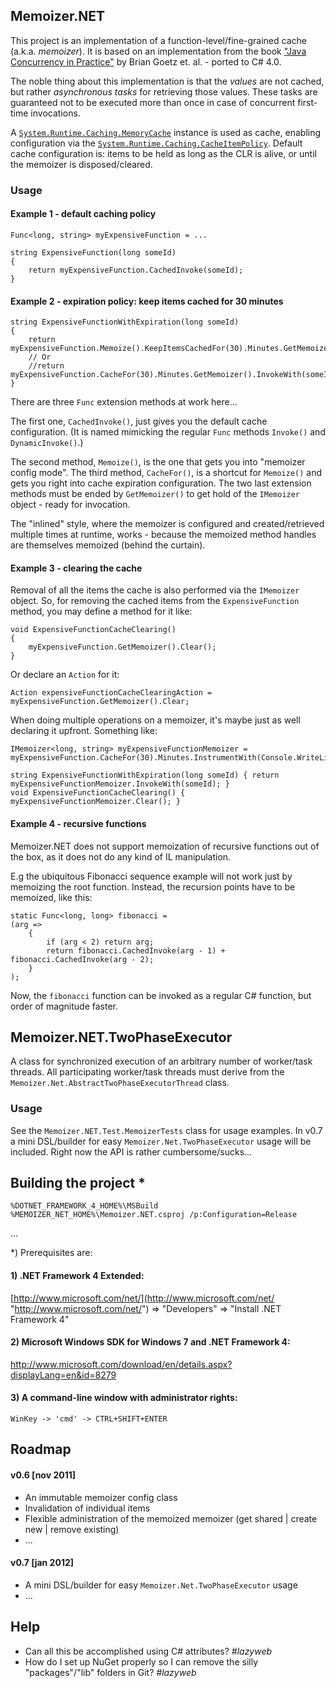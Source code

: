 ## Memoizer.NET
This project is an implementation of a function-level/fine-grained cache (a.k.a. _memoizer_). It is based on an implementation from the book ["Java Concurrency in Practice"](http://jcip.net "http://jcip.net") by Brian Goetz et. al. - ported to C# 4.0.

The noble thing about this implementation is that the _values_ are not cached, but rather _asynchronous tasks_ for retrieving those values. These tasks are guaranteed not to be executed more than once in case of concurrent first-time invocations.

A [`System.Runtime.Caching.MemoryCache`](http://msdn.microsoft.com/en-us/library/system.runtime.caching.memorycache.aspx "http://msdn.microsoft.com/en-us/library/system.runtime.caching.memorycache.aspx") instance is used as cache, enabling configuration via the [`System.Runtime.Caching.CacheItemPolicy`](http://msdn.microsoft.com/en-us/library/system.runtime.caching.cacheitempolicy.aspx "http://msdn.microsoft.com/en-us/library/system.runtime.caching.cacheitempolicy.aspx"). Default cache configuration is: items to be held as long as the CLR is alive, or until the memoizer is disposed/cleared. 

### Usage

#### Example 1 - default caching policy

	Func<long, string> myExpensiveFunction = ...

	string ExpensiveFunction(long someId)
    {
        return myExpensiveFunction.CachedInvoke(someId);
    }


#### Example 2 - expiration policy: keep items cached for 30 minutes

	string ExpensiveFunctionWithExpiration(long someId)
	{
        return myExpensiveFunction.Memoize().KeepItemsCachedFor(30).Minutes.GetMemoizer().InvokeWith(someId);
		// Or
		//return myExpensiveFunction.CacheFor(30).Minutes.GetMemoizer().InvokeWith(someId);
    }

There are three `Func` extension methods at work here...

The first one, `CachedInvoke()`, just gives you the default cache configuration. (It is named mimicking the regular `Func` methods `Invoke()` and `DynamicInvoke()`.)

The second method, `Memoize()`, is the one that gets you into "memoizer config mode". The third method, `CacheFor()`, is a shortcut for `Memoize()` and gets you right into cache expiration configuration. The two last extension methods must be ended by `GetMemoizer()` to get hold of the `IMemoizer` object - ready for invocation.

The "inlined" style, where the memoizer is configured and created/retrieved multiple times at runtime, works - because the memoized method handles are themselves memoized (behind the curtain).


#### Example 3 - clearing the cache

Removal of all the items the cache is also performed via the `IMemoizer` object. So, for removing the cached items from the `ExpensiveFunction` method, you may define a method for it like:

	void ExpensiveFunctionCacheClearing()
	{
		myExpensiveFunction.GetMemoizer().Clear();
	}

Or declare an `Action` for it:

	Action expensiveFunctionCacheClearingAction = myExpensiveFunction.GetMemoizer().Clear;

When doing multiple operations on a memoizer, it's maybe just as well declaring it upfront. Something like:

	IMemoizer<long, string> myExpensiveFunctionMemoizer = myExpensiveFunction.CacheFor(30).Minutes.InstrumentWith(Console.WriteLine).GetMemoizer();
	
	string ExpensiveFunctionWithExpiration(long someId)	{ return myExpensiveFunctionMemoizer.InvokeWith(someId); }
 	void ExpensiveFunctionCacheClearing() { myExpensiveFunctionMemoizer.Clear(); }


#### Example 4 - recursive functions

Memoizer.NET does not support memoization of recursive functions out of the box, as it does not do any kind of IL manipulation.

E.g the ubiquitous Fibonacci sequence example will not work just by memoizing the root function. Instead, the recursion points have to be memoized, like this:

	static Func<long, long> fibonacci =
	(arg =>
		{
			if (arg < 2) return arg;
			return fibonacci.CachedInvoke(arg - 1) + fibonacci.CachedInvoke(arg - 2);
		}
	);

Now, the `fibonacci` function can be invoked as a regular C# function, but order of magnitude faster.


## Memoizer.NET.TwoPhaseExecutor

A class for synchronized execution of an arbitrary number of worker/task threads. All participating worker/task threads must derive from the `Memoizer.Net.AbstractTwoPhaseExecutorThread` class.


### Usage
See the `Memoizer.NET.Test.MemoizerTests` class for usage examples. In v0.7 a mini DSL/builder for easy `Memoizer.Net.TwoPhaseExecutor` usage will be included. Right now the API is rather cumbersome/sucks...

## Building the project *

    %DOTNET_FRAMEWORK_4_HOME%\MSBuild %MEMOIZER_NET_HOME%\Memoizer.NET.csproj /p:Configuration=Release

...

*) Prerequisites are:

#### 1) .NET Framework 4 Extended:
[http://www.microsoft.com/net/](http://www.microsoft.com/net/ "http://www.microsoft.com/net/")
=> "Developers" => "Install .NET Framework 4"

#### 2) Microsoft Windows SDK for Windows 7 and .NET Framework 4:
[http://www.microsoft.com/download/en/details.aspx?displayLang=en&id=8279
](http://www.microsoft.com/download/en/details.aspx?displayLang=en&id=8279
 "http://www.microsoft.com/download/en/details.aspx?displayLang=en&id=8279
")

#### 3) A command-line window with administrator rights:
    WinKey -> 'cmd' -> CTRL+SHIFT+ENTER


## Roadmap

#### v0.6 [nov 2011]

- An immutable memoizer config class
- Invalidation of individual items
- Flexible administration of the memoized memoizer (get shared | create new | remove existing)
- ...

#### v0.7 [jan 2012]

- A mini DSL/builder for easy `Memoizer.Net.TwoPhaseExecutor` usage
- ...


## Help

- Can all this be accomplished using C# attributes? _#lazyweb_
- How do I set up NuGet properly so I can remove the silly "packages"/"lib" folders in Git? _#lazyweb_
